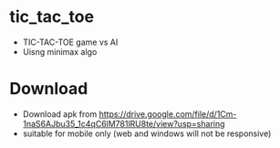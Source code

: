 # tic_tac_toe
- TIC-TAC-TOE game vs AI 
- Uisng minimax algo

# Download
- Download apk from https://drive.google.com/file/d/1Cm-1naS6AJbu35_1c4qC6lM781lRU8te/view?usp=sharing
- suitable for mobile only (web and windows will not be responsive) 
